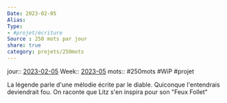 ```yaml
---
Date: 2023-02-05
Alias:
Type: 
- #projet/écriture
Source : 250 mots par jour
share: true
category: projets/250mots
---
```

jour::  [2023-02-05](2023-02-05.md)
Week:: [2023-05](2023-05.md)
mots:: 
#250mots #WiP #projet 

La légende parle d'une mélodie écrite par le diable. Quiconque l'entendrais deviendrait fou. 
On raconte que Litz s'en inspira pour son "Feux Follet"